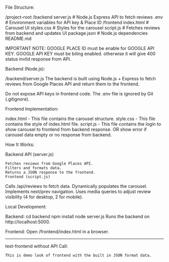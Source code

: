 File Structure: 

/project-root
/backend
    server.js           # Node.js Express API to fetch reviews
    .env                # Environment variables for API key & Place ID
/frontend
    index.html          # Carousel UI
    styles.css          # Styles for the carousel
    script.js           # Fetches reviews from backend and updates UI
package.json            # Node.js dependencies
README.md

IMPORTANT NOTE:
    GOOGLE PLACE ID must be enable for GOOGLE API KEY.
    GOOGLE API KEY must be biling enabled. 
    otherwise it will give 400 status invlid response from API.

Backend (Node.js): 

/backend/server.js
The backend is built using Node.js + Express to fetch reviews from Google Places API and return them to the frontend.

Do not expose API keys in frontend code.
The .env file is ignored by Git (.gitignore).

Frontend Implementation: 

index.html - This file contains the carousel structure.
style.css - This file contains the style of index.html file.
script.js - This file contains the login to show carousel to frontend from backend response.
            OR show error if carousel data empty or no response from backend.

How It Works: 

Backend API (server.js)

    Fetches reviews from Google Places API.
    Filters and formats data.
    Returns a JSON response to the frontend.
    Frontend (script.js)

Calls /api/reviews to fetch data.
    Dynamically populates the carousel.
    Implements next/prev navigation.
    Uses media queries to adjust review visibility (4 for desktop, 2 for mobile).


Local Development: 

Backend:
    cd backend
    npm install
    node server.js
    Runs the backend on http://localhost:5000.

Frontend: 
    Open /frontend/index.html in a browser.


-------------------------------------------------------------------

test-frontend without API Call:

    This is demo look of frontend with the built in JSON format data.